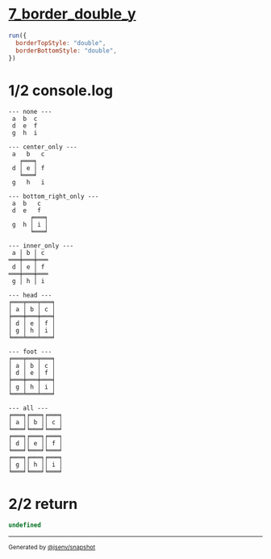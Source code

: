 # [7_border_double_y](../../table_9_cells.test.mjs#L212)

```js
run({
  borderTopStyle: "double",
  borderBottomStyle: "double",
})
```

# 1/2 console.log

```console
--- none ---
 a  b  c 
 d  e  f 
 g  h  i 

--- center_only ---
 a   b   c 
   ╒═══╕   
 d │ e │ f 
   ╘═══╛   
 g   h   i 

--- bottom_right_only ---
 a  b   c  
 d  e   f  
      ╒═══╕
 g  h │ i │
      ╘═══╛

--- inner_only ---
 a │ b │ c 
═══╪═══╪═══
 d │ e │ f 
═══╪═══╪═══
 g │ h │ i 

--- head ---
╒═══╤═══╤═══╕
│ a │ b │ c │
╞═══╪═══╪═══╡
│ d │ e │ f │
│ g │ h │ i │
╘═══╧═══╧═══╛

--- foot ---
╒═══╤═══╤═══╕
│ a │ b │ c │
│ d │ e │ f │
╞═══╪═══╪═══╡
│ g │ h │ i │
╘═══╧═══╧═══╛

--- all ---
╒═══╕╒═══╕╒═══╕
│ a ││ b ││ c │
╘═══╛╘═══╛╘═══╛
╒═══╕╒═══╕╒═══╕
│ d ││ e ││ f │
╘═══╛╘═══╛╘═══╛
╒═══╕╒═══╕╒═══╕
│ g ││ h ││ i │
╘═══╛╘═══╛╘═══╛

```

# 2/2 return

```js
undefined
```

---

<sub>
  Generated by <a href="https://github.com/jsenv/core/tree/main/packages/independent/snapshot">@jsenv/snapshot</a>
</sub>
